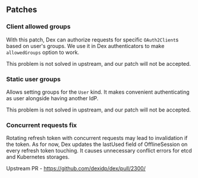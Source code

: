 ## Patches

### Client allowed groups

With this patch, Dex can authorize requests for specific `OAuth2Client`s based on user's groups. 
We use it in Dex authenticators to make `allowedGroups` option to work.

This problem is not solved in upstream, and our patch will not be accepted.

### Static user groups

Allows setting groups for the `User` kind. It makes convenient authenticating as user alongside having another IdP.

This problem is not solved in upstream, and our patch will not be accepted.

### Concurrent requests fix

Rotating refresh token with concurrent requests may lead to invalidation if the token.
As for now, Dex updates the lastUsed field of OfflineSession on every refresh token touching. 
It causes unnecessary conflict errors for etcd and Kubernetes storages.

Upstream PR - https://github.com/dexidp/dex/pull/2300/
